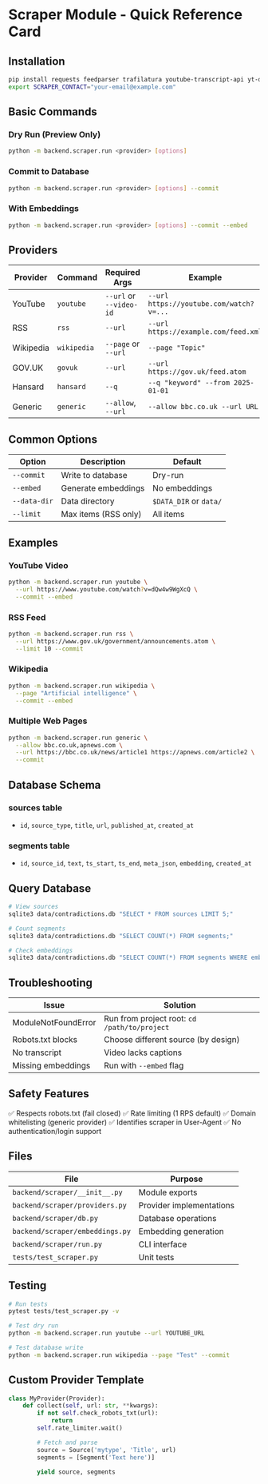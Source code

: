 # Scraper Module - Quick Reference Card

## Installation

```bash
pip install requests feedparser trafilatura youtube-transcript-api yt-dlp sentence-transformers
export SCRAPER_CONTACT="your-email@example.com"
```

## Basic Commands

### Dry Run (Preview Only)
```bash
python -m backend.scraper.run <provider> [options]
```

### Commit to Database
```bash
python -m backend.scraper.run <provider> [options] --commit
```

### With Embeddings
```bash
python -m backend.scraper.run <provider> [options] --commit --embed
```

## Providers

| Provider | Command | Required Args | Example |
|----------|---------|---------------|---------|
| YouTube | `youtube` | `--url` or `--video-id` | `--url https://youtube.com/watch?v=...` |
| RSS | `rss` | `--url` | `--url https://example.com/feed.xml` |
| Wikipedia | `wikipedia` | `--page` or `--url` | `--page "Topic"` |
| GOV.UK | `govuk` | `--url` | `--url https://gov.uk/feed.atom` |
| Hansard | `hansard` | `--q` | `--q "keyword" --from 2025-01-01` |
| Generic | `generic` | `--allow`, `--url` | `--allow bbc.co.uk --url URL` |

## Common Options

| Option | Description | Default |
|--------|-------------|---------|
| `--commit` | Write to database | Dry-run |
| `--embed` | Generate embeddings | No embeddings |
| `--data-dir` | Data directory | `$DATA_DIR` or `data/` |
| `--limit` | Max items (RSS only) | All items |

## Examples

### YouTube Video
```bash
python -m backend.scraper.run youtube \
  --url https://www.youtube.com/watch?v=dQw4w9WgXcQ \
  --commit --embed
```

### RSS Feed
```bash
python -m backend.scraper.run rss \
  --url https://www.gov.uk/government/announcements.atom \
  --limit 10 --commit
```

### Wikipedia
```bash
python -m backend.scraper.run wikipedia \
  --page "Artificial intelligence" \
  --commit --embed
```

### Multiple Web Pages
```bash
python -m backend.scraper.run generic \
  --allow bbc.co.uk,apnews.com \
  --url https://bbc.co.uk/news/article1 https://apnews.com/article2 \
  --commit
```

## Database Schema

### sources table
- `id`, `source_type`, `title`, `url`, `published_at`, `created_at`

### segments table
- `id`, `source_id`, `text`, `ts_start`, `ts_end`, `meta_json`, `embedding`, `created_at`

## Query Database

```bash
# View sources
sqlite3 data/contradictions.db "SELECT * FROM sources LIMIT 5;"

# Count segments
sqlite3 data/contradictions.db "SELECT COUNT(*) FROM segments;"

# Check embeddings
sqlite3 data/contradictions.db "SELECT COUNT(*) FROM segments WHERE embedding IS NOT NULL;"
```

## Troubleshooting

| Issue | Solution |
|-------|----------|
| ModuleNotFoundError | Run from project root: `cd /path/to/project` |
| Robots.txt blocks | Choose different source (by design) |
| No transcript | Video lacks captions |
| Missing embeddings | Run with `--embed` flag |

## Safety Features

✅ Respects robots.txt (fail closed)
✅ Rate limiting (1 RPS default)
✅ Domain whitelisting (generic provider)
✅ Identifies scraper in User-Agent
✅ No authentication/login support

## Files

| File | Purpose |
|------|---------|
| `backend/scraper/__init__.py` | Module exports |
| `backend/scraper/providers.py` | Provider implementations |
| `backend/scraper/db.py` | Database operations |
| `backend/scraper/embeddings.py` | Embedding generation |
| `backend/scraper/run.py` | CLI interface |
| `tests/test_scraper.py` | Unit tests |

## Testing

```bash
# Run tests
pytest tests/test_scraper.py -v

# Test dry run
python -m backend.scraper.run youtube --url YOUTUBE_URL

# Test database write
python -m backend.scraper.run wikipedia --page "Test" --commit
```

## Custom Provider Template

```python
class MyProvider(Provider):
    def collect(self, url: str, **kwargs):
        if not self.check_robots_txt(url):
            return
        self.rate_limiter.wait()

        # Fetch and parse
        source = Source('mytype', 'Title', url)
        segments = [Segment('Text here')]

        yield source, segments
```
